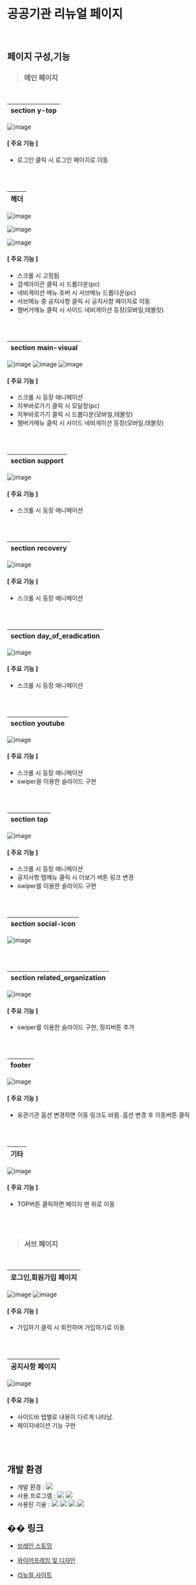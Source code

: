 



# 공공기관 리뉴얼 페이지


<br>




##   페이지 구성,기능 



>###  메인 페이지

<br>

| section y-top                                                                                                    |
| :---------------------------------------------------------------------------------------------------------------------- |
![image](https://github.com/user-attachments/assets/430769b0-d330-4e66-91b0-97cc7ed1a110)






####   [ 주요 기능 ]
 * 로그인 클릭 시 로그인 페이지로 이동

<br><br>

| 헤더                                                                                                    |
| :---------------------------------------------------------------------------------------------------------------------- |
![image](https://github.com/user-attachments/assets/c9fecf53-881d-43b5-9958-59bbd1b7db39)

![image](https://github.com/user-attachments/assets/a4c02f94-fe04-48c8-951c-43ea9b0e6363)

![image](https://github.com/user-attachments/assets/d1f28294-7a48-42ab-9431-891de24a07ba)




####   [ 주요 기능 ]
 * 스크롤 시 고정됨
 * 검색아이콘 클릭 시 드롭다운(pc)
 * 네비게이션 메뉴 호버 시 서브메뉴 드롭다운(pc)
 * 서브메뉴 중 공지사항 클릭 시 공지사항 페이지로 이동
 * 햄버거메뉴 클릭 시 사이드 네비게이션 등장(모바일,태블릿)
   
 
 
   

<br><br>

| section main-visual                                                                                                 |
| :---------------------------------------------------------------------------------------------------------------------- |
![image](https://github.com/user-attachments/assets/030ccc25-a6be-4b66-84ef-61cbc5671d7c)
![image](https://github.com/user-attachments/assets/c1d24d45-dca6-47f2-aa70-0b304470ea07)
![image](https://github.com/user-attachments/assets/a9b85c67-e27b-455d-86d0-d376f71f6fae)




####   [ 주요 기능 ]
 * 스크롤 시 등장 애니메이션
 * 지부바로가기 클릭 시 모달창(pc)
 * 지부바로가기 클릭 시 드롭다운(모바일,태블릿)
 * 햄버거메뉴 클릭 시 사이드 네비게이션 등장(모바일,태블릿)
 

<br><br>

| section support                                                                                                  |
| :---------------------------------------------------------------------------------------------------------------------- |
![image](https://github.com/user-attachments/assets/ee6e871b-d4bf-4c7e-9d1d-e1db07fd598d)



####   [ 주요 기능 ]
* 스크롤 시 등장 애니메이션

<br><br>

| section recovery                                                                                                 |
| :---------------------------------------------------------------------------------------------------------------------- |
![image](https://github.com/user-attachments/assets/453d0ea9-233f-4ae3-bc15-1759e4f14092)




####   [ 주요 기능 ]
* 스크롤 시 등장 애니메이션

<br><br>

| section day_of_eradication                                                                                                 |
| :---------------------------------------------------------------------------------------------------------------------- |
![image](https://github.com/user-attachments/assets/4c5bc509-aed3-430a-89fa-07020fc38b96)



####   [ 주요 기능 ]
* 스크롤 시 등장 애니메이션

<br><br>


| section youtube                                                                                                |
| :---------------------------------------------------------------------------------------------------------------------- |
![image](https://github.com/user-attachments/assets/766cb1a0-b5a2-4bde-abda-e12a0a0625e4)



####   [ 주요 기능 ]
* 스크롤 시 등장 애니메이션
* swiper을 이용한 슬라이드 구현

<br><br>

| section tap                                                                                                |
| :---------------------------------------------------------------------------------------------------------------------- |
![image](https://github.com/user-attachments/assets/f14ff52b-8198-4ccb-bde9-d2a74b90087e)




####   [ 주요 기능 ]
* 스크롤 시 등장 애니메이션
* 공지사항 탭메뉴 클릭 시 더보기 버튼 링크 변경
* swiper를 이용한 슬라이드 구현

<br><br>

| section social-icon                                                                                                |
| :---------------------------------------------------------------------------------------------------------------------- |
![image](https://github.com/user-attachments/assets/dbc69dbc-6b6f-486c-a714-99f740c99910)



<br><br>

| section related_organization                                                                                                |
| :---------------------------------------------------------------------------------------------------------------------- |
![image](https://github.com/user-attachments/assets/9aab5543-d1b3-4104-8a6f-43fc0705f387)





####   [ 주요 기능 ]
* swiper를 이용한 슬라이드 구현, 정지버튼 추가

<br><br>


| footer                                                                                                |
| :---------------------------------------------------------------------------------------------------------------------- |
![image](https://github.com/user-attachments/assets/945b80aa-9903-4b04-9b0e-7ba8f5170be5)








####   [ 주요 기능 ]
* 유관기관 옵션 변경하면 이동 링크도 바뀜. 옵션 변경 후 이동버튼 클릭

<br><br>

| 기타                                                                                             |
| :---------------------------------------------------------------------------------------------------------------------- |
![image](https://github.com/user-attachments/assets/968fce7c-6ab8-43e2-9176-59c2e50f0870)




####   [ 주요 기능 ]
* TOP버튼 클릭하면 페이지 맨 위로 이동

<br><br>


>###  서브 페이지

<br>

| 로그인,회원가입 페이지                                                                                                   |
| :---------------------------------------------------------------------------------------------------------------------- |
![image](https://github.com/user-attachments/assets/7e67c5d2-2054-466d-8138-c34126329201)
![image](https://github.com/user-attachments/assets/fa05461b-c7ce-471b-aea0-72f104d7c300)







####   [ 주요 기능 ]
 * 가입하기 클릭 시 회전하며 가입하기로 이동

<br><br>

| 공지사항 페이지                                                                                                   |
| :---------------------------------------------------------------------------------------------------------------------- |
![image](https://github.com/user-attachments/assets/b7e2f983-7d9f-49bc-a335-e92f3d14ebf0)








####   [ 주요 기능 ]
* 사이드바 탭별로 내용이 다르게 나타남.
* 페이지네이션 기능 구현

<br><br>


  ##  개발 환경

- 개발 환경 : <img src="https://img.shields.io/badge/windows11-0078D6?style=flat-square&logo=windows10&logoColor=white"/>
- 사용 프로그램 : <img src="https://img.shields.io/badge/Vs code-007ACC?style=flat-square&logo=visualstudiocode&logoColor=white"/>  <img src="https://img.shields.io/badge/figma-F24E1E?style=flat-square&logo=figma&logoColor=white"/>
- 사용된 기술 :
  <img src="https://img.shields.io/badge/html5-E34F26?style=flat-square&logo=html5&logoColor=white"> <img src="https://img.shields.io/badge/css3-1572B6?style=flat-square&logo=css3&logoColor=white">  <img src="https://img.shields.io/badge/JavaScript-F7DF1E?style=flat-square&logo=JavaScript&logoColor=white"> <img src="https://img.shields.io/badge/Swiper-6332F6?style=flat-square&logo=Swiper&logoColor=white">
## �� 링크

- [브레인 스토밍](https://www.figma.com/board/HfEIJ8ZwAIjfAPquIuQCYs/%EB%B8%8C%EB%A0%88%EC%9D%B8%EC%8A%A4%ED%86%A0%EB%B0%8D?node-id=0-1&t=a3VHcsOeV53K9wOe-1)

- [와이어프레임 및 디자인](https://www.figma.com/design/hdNRO68NL1OkXZpjMEJuaS/%EA%B3%B5%EA%B3%B5%EA%B8%B0%EA%B4%80-%EB%A6%AC%EB%89%B4%EC%96%BC_%EA%B3%A0%EA%B2%BD%ED%98%84?node-id=397-942&t=Z5iryaLAIwBviG68-1)

- [리뉴얼 사이트]()
    
   

